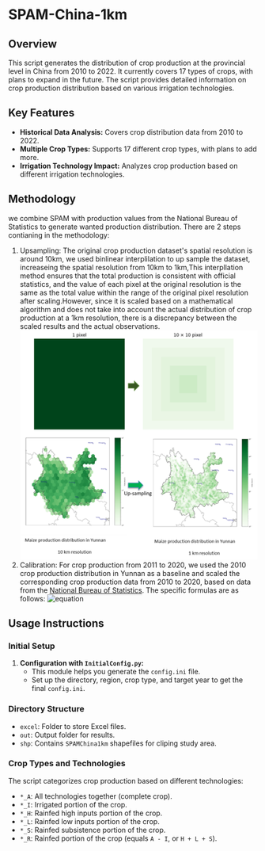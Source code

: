 # SPAM-China-1km

## Overview
This script generates the distribution of crop production at the provincial level in China from 2010 to 2022. It currently covers 17 types of crops, with plans to expand in the future. The script provides detailed information on crop production distribution based on various irrigation technologies.

## Key Features
- **Historical Data Analysis:** Covers crop distribution data from 2010 to 2022.
- **Multiple Crop Types:** Supports 17 different crop types, with plans to add more.
- **Irrigation Technology Impact:** Analyzes crop production based on different irrigation technologies.

## Methodology

we combine SPAM with production values from the National Bureau of Statistics to generate wanted production distribution.
There are 2 steps contianing in the methodology:
1. Upsampling: The original crop production dataset's spatial resolution is around 10km, we used binlinear interplilation to up sample the dataset, increaseing the spatial resolution from 10km to 1km,This interpllation method ensures that the total production is consistent with official statistics, and the value of each pixel at the original resolution  is the same as the total value within the range of the original pixel resolution after scaling.However, since it is scaled based on a mathematical algorithm and does not take into account the actual distribution of crop production at a 1km resolution, there is a discrepancy between the scaled results and the actual observations.
![sample](./meth1.png)
2. Calibration: For crop production from 2011 to 2020, we used the 2010 crop production distribution in Yunnan as a baseline and scaled the corresponding crop production data from 2010 to 2020, based on data from the [National Bureau of Statistics](https://data.stats.gov.cn/easyquery.htm?cn=C01). The specific formulas are as follows:
![equation](https://latex.codecogs.com/svg.latex?\mathrm{SPAM2010\_yunnan~}=\frac{NBS_{2010}\times%20I_{nterpolation}\left(C_{lip}(SPAM_{2010})\right)}{S_{um}(C_{lip}(SPAM_{2010}))})

## Usage Instructions

### Initial Setup
1. **Configuration with `InitialConfig.py`:**
   - This module helps you generate the `config.ini` file.
   - Set up the directory, region, crop type, and target year to get the final `config.ini`.

### Directory Structure
- `excel`: Folder to store Excel files.
- `out`: Output folder for results.
- `shp`: Contains `SPAMChina1km` shapefiles for cliping study area.

### Crop Types and Technologies
The script categorizes crop production based on different technologies:
- `*_A`: All technologies together (complete crop).
- `*_I`: Irrigated portion of the crop.
- `*_H`: Rainfed high inputs portion of the crop.
- `*_L`: Rainfed low inputs portion of the crop.
- `*_S`: Rainfed subsistence portion of the crop.
- `*_R`: Rainfed portion of the crop (equals `A - I`, or `H + L + S`).

